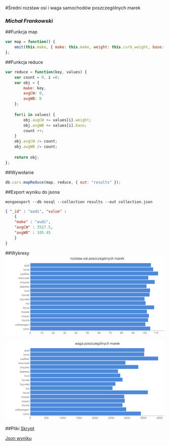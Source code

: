 #Średni rozstaw osi i waga samochodów poszczególnych marek

### *Michał Frankowski*

##Funkcja map
```js
var map = function() {
    emit(this.make, { make: this.make, weight: this.curb_weight, base: this.wheel_base });
};
```

##Funkcja reduce
```js
var reduce = function(key, values) {
    var count = 0, i =0;
	var obj = {
        make: key,
        avgCW: 0,
        avgWB: 0
    };

    for(i in values) {
        obj.avgCW += values[i].weight;
        obj.avgWB += values[i].base;
        count ++;
    }
    obj.avgCW /= count;
    obj.avgWB /= count;

    return obj;
};
```

##Wywołanie
```js
db.cars.mapReduce(map, reduce, { out: "results" });
```

##Export wyniku do jsona
```
mongoexport --db nosql --collection results --out collection.json
```

```json
{ "_id" : "audi", "value" : 
	{ 
	"make" : "audi", 
	"avgCW" : 3527.5, 
	"avgWB" : 105.45 
	}
}
```

##Wykresy
![Wykres 1](../images/mfrankowski1.png)

![Wykres 2](../images/mfrankowski2.png)

##Pliki
[Skrypt](../scripts/mapreduce_mfrankowski.js)

[Json wyniku](../data/json/mfrankowski.json)
